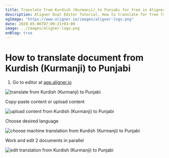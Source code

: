 ```yaml
---
title: Translate from Kurdish (Kurmanji) to Punjabi for free in Aligner Editor
description: Aligner Dual Editor Tutorial. How to translate for free from Kurdish (Kurmanji) to Punjabi. Aligner is multilingual document management platform. 
ogImage: "https://www.aligner.io/images/aligner-logo.png"
date: 2020-05-06T07:09:21+03:00
image: ../images/aligner-logo.png
onBlog: true
---
```


# How to translate document from Kurdish (Kurmanji) to Punjabi

1. Go to editor at [app.aligner.io](https://app.aligner.io "Aligner App web page")

![translate from Kurdish (Kurmanji) to Punjabi](../aligner-blank-editor.png "translate from Kurdish (Kurmanji) to Punjabi")

Copy-paste content or upload content

![upload content from Kurdish (Kurmanji) to Punjabi](../aligner-uploaded-document.png "upload content from Kurdish (Kurmanji) to Punjabi")

Choose desired language

![choose machine translation from Kurdish (Kurmanji) to Punjabi](../aligner-language-dropdown.png "choose machine translation from Kurdish (Kurmanji) to Punjabi")

Work and edit 2 documents in parallel

![edit translation from Kurdish (Kurmanji) to Punjabi](../aligner-double-sitded-editor.png "edit translation from Kurdish (Kurmanji) to Punjabi")

